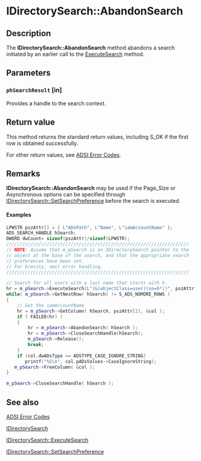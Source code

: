 # IDirectorySearch::AbandonSearch

## Description

The **IDirectorySearch::AbandonSearch** method abandons a search initiated by an earlier call to the [ExecuteSearch](https://learn.microsoft.com/windows/desktop/api/iads/nf-iads-idirectorysearch-executesearch) method.

## Parameters

### `phSearchResult` [in]

Provides a handle to the search context.

## Return value

This method returns the standard return values, including S_OK if the first row is obtained successfully.

For other return values, see [ADSI Error Codes](https://learn.microsoft.com/windows/desktop/ADSI/adsi-error-codes).

## Remarks

**IDirectorySearch::AbandonSearch** may be used if the Page_Size or Asynchronous options can be specified through [IDirectorySearch::SetSearchPreference](https://learn.microsoft.com/windows/desktop/api/iads/nf-iads-idirectorysearch-setsearchpreference) before the search is executed.

#### Examples

```cpp
LPWSTR pszAttr[] = { L"ADsPath", L"Name", L"samAccountName" };
ADS_SEARCH_HANDLE hSearch;
DWORD dwCount= sizeof(pszAttr)/sizeof(LPWSTR);
////////////////////////////////////////////////////////////////////
// NOTE: Assume that m_pSearch is an IDirectorySearch pointer to the
// object at the base of the search, and that the appropriate search
// preferences have been set.
// For brevity, omit error handling.
////////////////////////////////////////////////////////////////////

// Search for all users with a last name that starts with h.
hr = m_pSearch->ExecuteSearch(L"(&(objectClass=user)(sn=h*))", pszAttr, dwCount, &hSearch );
while( m_pSearch->GetNextRow( hSearch) != S_ADS_NOMORE_ROWS )
{
    // Get the samAccountName
    hr = m_pSearch->GetColumn( hSearch, pszAttr[2], &col );
    if ( FAILED(hr) )
    {
        hr = m_pSearch->AbandonSearch( hSearch );
        hr = m_pSearch->CloseSearchHandle(hSearch);
        m_pSearch->Release();
        break;
    }
    if (col.dwADsType == ADSTYPE_CASE_IGNORE_STRING)
       printf("%S\n", col.pADsValues->CaseIgnoreString);
   m_pSearch->FreeColumn( &col );
}

m_pSearch->CloseSearchHandle( hSearch );
```

## See also

[ADSI Error Codes](https://learn.microsoft.com/windows/desktop/ADSI/adsi-error-codes)

[IDirectorySearch](https://learn.microsoft.com/windows/desktop/api/iads/nn-iads-idirectorysearch)

[IDirectorySearch::ExecuteSearch](https://learn.microsoft.com/windows/desktop/api/iads/nf-iads-idirectorysearch-executesearch)

[IDirectorySearch::SetSearchPreference](https://learn.microsoft.com/windows/desktop/api/iads/nf-iads-idirectorysearch-setsearchpreference)